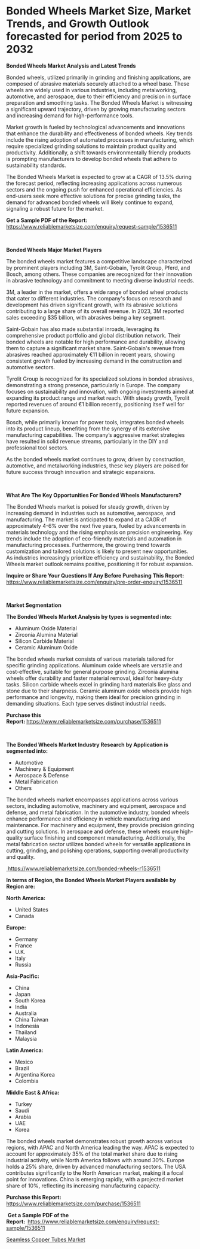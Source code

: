 <p><h1>Bonded Wheels Market Size, Market Trends, and Growth Outlook forecasted for period from 2025 to 2032</h1></p><p><strong>Bonded Wheels Market Analysis and Latest Trends</strong></p>
<p><p>Bonded wheels, utilized primarily in grinding and finishing applications, are composed of abrasive materials securely attached to a wheel base. These wheels are widely used in various industries, including metalworking, automotive, and aerospace, due to their efficiency and precision in surface preparation and smoothing tasks. The Bonded Wheels Market is witnessing a significant upward trajectory, driven by growing manufacturing sectors and increasing demand for high-performance tools.</p><p>Market growth is fueled by technological advancements and innovations that enhance the durability and effectiveness of bonded wheels. Key trends include the rising adoption of automated processes in manufacturing, which require specialized grinding solutions to maintain product quality and productivity. Additionally, a shift towards environmentally friendly products is prompting manufacturers to develop bonded wheels that adhere to sustainability standards.</p><p>The Bonded Wheels Market is expected to grow at a CAGR of 13.5% during the forecast period, reflecting increasing applications across numerous sectors and the ongoing push for enhanced operational efficiencies. As end-users seek more effective solutions for precise grinding tasks, the demand for advanced bonded wheels will likely continue to expand, signaling a robust future for the market.</p></p>
<p><strong>Get a Sample PDF of the Report:&nbsp;</strong> <a href="https://www.reliablemarketsize.com/enquiry/request-sample/1536511?utm_campaign=1133&utm_medium=2&utm_source=Github&utm_content=ia&utm_term=06022025&utm_id=bonded-wheels">https://www.reliablemarketsize.com/enquiry/request-sample/1536511</a></p>
<p>&nbsp;</p>
<p><strong>Bonded Wheels Major Market Players</strong></p>
<p><p>The bonded wheels market features a competitive landscape characterized by prominent players including 3M, Saint-Gobain, Tyrolit Group, Pferd, and Bosch, among others. These companies are recognized for their innovation in abrasive technology and commitment to meeting diverse industrial needs.</p><p>3M, a leader in the market, offers a wide range of bonded wheel products that cater to different industries. The company's focus on research and development has driven significant growth, with its abrasive solutions contributing to a large share of its overall revenue. In 2023, 3M reported sales exceeding $35 billion, with abrasives being a key segment.</p><p>Saint-Gobain has also made substantial inroads, leveraging its comprehensive product portfolio and global distribution network. Their bonded wheels are notable for high performance and durability, allowing them to capture a significant market share. Saint-Gobain's revenue from abrasives reached approximately €11 billion in recent years, showing consistent growth fueled by increasing demand in the construction and automotive sectors.</p><p>Tyrolit Group is recognized for its specialized solutions in bonded abrasives, demonstrating a strong presence, particularly in Europe. The company focuses on sustainability and innovation, with ongoing investments aimed at expanding its product range and market reach. With steady growth, Tyrolit reported revenues of around €1 billion recently, positioning itself well for future expansion.</p><p>Bosch, while primarily known for power tools, integrates bonded wheels into its product lineup, benefiting from the synergy of its extensive manufacturing capabilities. The company’s aggressive market strategies have resulted in solid revenue streams, particularly in the DIY and professional tool sectors. </p><p>As the bonded wheels market continues to grow, driven by construction, automotive, and metalworking industries, these key players are poised for future success through innovation and strategic expansions.</p></p>
<p>&nbsp;</p>
<p><strong>What Are The Key Opportunities For Bonded Wheels Manufacturers?</strong></p>
<p><p>The Bonded Wheels market is poised for steady growth, driven by increasing demand in industries such as automotive, aerospace, and manufacturing. The market is anticipated to expand at a CAGR of approximately 4-6% over the next five years, fueled by advancements in materials technology and the rising emphasis on precision engineering. Key trends include the adoption of eco-friendly materials and automation in manufacturing processes. Furthermore, the growing trend towards customization and tailored solutions is likely to present new opportunities. As industries increasingly prioritize efficiency and sustainability, the Bonded Wheels market outlook remains positive, positioning it for robust expansion.</p></p>
<p><strong>Inquire or Share Your Questions If Any Before Purchasing This Report:</strong> <a href="https://www.reliablemarketsize.com/enquiry/pre-order-enquiry/1536511?utm_campaign=1133&utm_medium=2&utm_source=Github&utm_content=ia&utm_term=06022025&utm_id=bonded-wheels">https://www.reliablemarketsize.com/enquiry/pre-order-enquiry/1536511</a></p>
<p>&nbsp;</p>
<p><strong>Market Segmentation</strong></p>
<p><strong>The Bonded Wheels Market Analysis by types is segmented into:</strong></p>
<p><ul><li>Aluminum Oxide Material</li><li>Zirconia Alumina Material</li><li>Silicon Carbide Material</li><li>Ceramic Aluminum Oxide</li></ul></p>
<p><p>The bonded wheels market consists of various materials tailored for specific grinding applications. Aluminum oxide wheels are versatile and cost-effective, suitable for general purpose grinding. Zirconia alumina wheels offer durability and faster material removal, ideal for heavy-duty tasks. Silicon carbide wheels excel in grinding hard materials like glass and stone due to their sharpness. Ceramic aluminum oxide wheels provide high performance and longevity, making them ideal for precision grinding in demanding situations. Each type serves distinct industrial needs.</p></p>
<p><strong>Purchase this Report:&nbsp;</strong><a href="https://www.reliablemarketsize.com/purchase/1536511?utm_campaign=1133&utm_medium=2&utm_source=Github&utm_content=ia&utm_term=06022025&utm_id=bonded-wheels">https://www.reliablemarketsize.com/purchase/1536511</a></p>
<p>&nbsp;</p>
<p><strong>The Bonded Wheels Market Industry Research by Application is segmented into:</strong></p>
<p><ul><li>Automotive</li><li>Machinery & Equipment</li><li>Aerospace & Defense</li><li>Metal Fabrication</li><li>Others</li></ul></p>
<p><p>The bonded wheels market encompasses applications across various sectors, including automotive, machinery and equipment, aerospace and defense, and metal fabrication. In the automotive industry, bonded wheels enhance performance and efficiency in vehicle manufacturing and maintenance. For machinery and equipment, they provide precision grinding and cutting solutions. In aerospace and defense, these wheels ensure high-quality surface finishing and component manufacturing. Additionally, the metal fabrication sector utilizes bonded wheels for versatile applications in cutting, grinding, and polishing operations, supporting overall productivity and quality.</p></p>
<p><a href="https://www.reliablemarketsize.com/bonded-wheels-r1536511?utm_campaign=1133&utm_medium=2&utm_source=Github&utm_content=ia&utm_term=06022025&utm_id=bonded-wheels">&nbsp;https://www.reliablemarketsize.com/bonded-wheels-r1536511</a></p>
<p><strong>In terms of Region, the Bonded Wheels Market Players available by Region are:</strong></p>
<p>
    <p> <strong> North America: </strong>
        <ul>
            <li>United States</li>
            <li>Canada</li>
        </ul>
        </p> 
    <p> <strong> Europe: </strong>
        <ul>
            <li>Germany</li>
            <li>France</li>
            <li>U.K.</li>
            <li>Italy</li>
            <li>Russia</li>
        </ul>
        </p> 
    <p> <strong> Asia-Pacific: </strong>
        <ul>
            <li>China</li>
            <li>Japan</li>
            <li>South Korea</li>
            <li>India</li>
            <li>Australia</li>
            <li>China Taiwan</li>
            <li>Indonesia</li>
            <li>Thailand</li>
            <li>Malaysia</li>
        </ul>
        </p> 
    <p> <strong> Latin America: </strong>
        <ul>
            <li>Mexico</li>
            <li>Brazil</li>
            <li>Argentina Korea</li>
            <li>Colombia</li>
        </ul>
        </p> 
    <p> <strong> Middle East & Africa: </strong>
        <ul>
            <li>Turkey</li>
            <li>Saudi</li>
            <li>Arabia</li>
            <li>UAE</li>
            <li>Korea</li>
        </ul>
    </p>
    </p>
<p><p>The bonded wheels market demonstrates robust growth across various regions, with APAC and North America leading the way. APAC is expected to account for approximately 35% of the total market share due to rising industrial activity, while North America follows with around 30%. Europe holds a 25% share, driven by advanced manufacturing sectors. The USA contributes significantly to the North American market, making it a focal point for innovations. China is emerging rapidly, with a projected market share of 10%, reflecting its increasing manufacturing capacity.</p></p>
<p><strong>Purchase this Report: </strong><a href="https://www.reliablemarketsize.com/purchase/1536511?utm_campaign=1133&utm_medium=2&utm_source=Github&utm_content=ia&utm_term=06022025&utm_id=bonded-wheels">https://www.reliablemarketsize.com/purchase/1536511</a></p>
<p>&nbsp;<strong>Get a Sample PDF of the Report:&nbsp;&nbsp;</strong><a href="https://www.reliablemarketsize.com/enquiry/request-sample/1536511?utm_campaign=1133&utm_medium=2&utm_source=Github&utm_content=ia&utm_term=06022025&utm_id=bonded-wheels">https://www.reliablemarketsize.com/enquiry/request-sample/1536511</a></p>
<p><strong></strong></p>
<p><p><a href="https://github.com/WillieWoodard/Market-Research-Report-List-7/blob/main/seamless-copper-tubes-market.md?utm_campaign=1133&utm_medium=2&utm_source=Github&utm_content=ia&utm_term=06022025&utm_id=bonded-wheels">Seamless Copper Tubes Market</a></p></p>